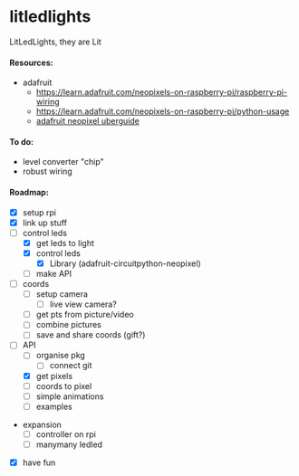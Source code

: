 # litledlights
LitLedLights, they are Lit


#### Resources:

- adafruit
    - <https://learn.adafruit.com/neopixels-on-raspberry-pi/raspberry-pi-wiring>
    - <https://learn.adafruit.com/neopixels-on-raspberry-pi/python-usage>
    - [adafruit neopixel uberguide](https://www.google.com/url?sa=t&rct=j&q=&esrc=s&source=web&cd=&ved=2ahUKEwisw86m_uz8AhVFM-wKHQVvAJgQFnoECA8QAQ&url=https%3A%2F%2Fcdn-learn.adafruit.com%2Fdownloads%2Fpdf%2Fadafruit-neopixel-uberguide.pdf&usg=AOvVaw1-UNr6xUSFV5fscJPYqsFR)
 
 
#### To do:

- level converter "chip"
- robust wiring

#### Roadmap:

- [x] setup rpi
- [x] link up stuff
- [ ] control leds
  - [x] get leds to light
  - [x] control leds
    - [x] Library (adafruit-circuitpython-neopixel)
  - [ ] make API
- [ ] coords
  - [ ] setup camera
    - [ ] live view camera?
  - [ ] get pts from picture/video
  - [ ] combine pictures
  - [ ] save and share coords (gift?)
- [ ] API
  - [ ] organise pkg
    - [ ] connect git
  - [x] get pixels
  - [ ] coords to pixel
  - [ ] simple animations
  - [ ] examples
- expansion
  - [ ] controller on rpi
  - [ ] manymany ledled
- [x] have fun